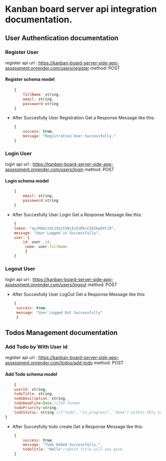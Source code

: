 # Kanban board server api integration documentation.

## User Authentication documentation

### Register User

register api url : https://kanban-board-server-side-app-assessment.onrender.com/users/register
method: POST

#### Register schema model

```js
    {
        fullName: string,
        email: string,
        passoword:string
    }
```
* After Succesfully User Registration Get a Response Message like this:

```js
    { 
        success: true,
        message: "Registration User Successfully."
    }
```

### Login User

login api url : https://kanban-board-server-side-app-assessment.onrender.com/users/login
method: POST

#### Login schema model

```js
    {
        email: string,
        passoword:string
    }
```
* After Succesfully User Login Get a Response Message like this:

```js
    { 
    token: "eyJhbGciOiJIUzI1NiIsInR5cCI6IkpXVCJ9", 
    message: "User Logged in Successfully", 
    user: { 
        id: user._id,
         name: user.fullName 
         } 
    }
```
### Logout User

login api url : https://kanban-board-server-side-app-assessment.onrender.com/users/logout
method: POST


* After Succesfully User LogOut Get a Response Message like this:

```js
    {
     success: true,
     message: "User Logged Out Successfully" 
     }
```

## Todos Management documentation

### Add Todo by With User id

register api url : https://kanban-board-server-side-app-assessment.onrender.com/todos/add-todo
method: POST

#### Add Todo schema model

```js
    {
    userId: string,
    todoTitle: string,
    todoDescription: string,
    todoDeadline:Date,//ISO format
    todoPriority:string,
    todoStatus: string //["todo", "in_progress", "done"] within this values
}
```
* After Succesfully todo create Get a Response Message like this:

```js
    { 
        success: true,
        message: "Todo Added Successfully.",
        todoTitle: "Hello"//which title will you give 
    }
```


